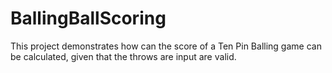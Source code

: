 # BallingBallScoring

This project demonstrates how can the score of a Ten Pin Balling game can be calculated, given that the throws are input are valid.
